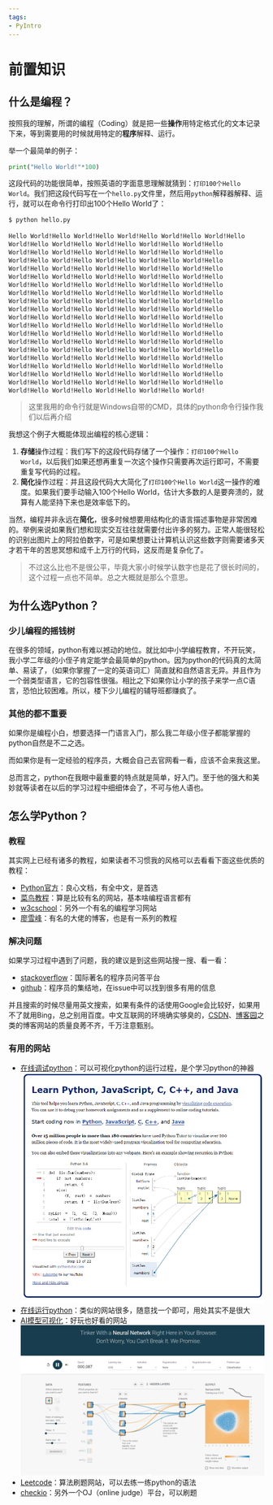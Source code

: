 ```yaml
---
tags:
- PyIntro
---
```


# 前置知识

## 什么是编程？

按照我的理解，所谓的编程（Coding）就是把一些**操作**用特定格式化的文本记录下来，等到需要用的时候就用特定的**程序**解释、运行。

举一个最简单的例子：
```python
print("Hello World!"*100)
```
这段代码的功能很简单，按照英语的字面意思理解就猜到：`打印100个Hello World`。我们把这段代码写在一个`hello.py`文件里，然后用`python`解释器解释、运行，就可以在命令行打印出100个Hello World了：

<div class="console">

```console
$ python hello.py

Hello World!Hello World!Hello World!Hello World!Hello World!Hello World!Hello World!Hello World!Hello World!Hello World!Hello World!Hello World!Hello World!Hello World!Hello World!Hello World!Hello World!Hello World!Hello World!Hello World!Hello World!Hello World!Hello World!Hello World!Hello World!Hello World!Hello World!Hello World!Hello World!Hello World!Hello World!Hello World!Hello World!Hello World!Hello World!Hello World!Hello World!Hello World!Hello World!Hello World!Hello World!Hello World!Hello World!Hello World!Hello World!Hello World!Hello World!Hello World!Hello World!Hello World!Hello World!Hello World!Hello World!Hello World!Hello World!Hello World!Hello World!Hello World!Hello World!Hello World!Hello World!Hello World!Hello World!Hello World!Hello World!Hello World!Hello World!Hello World!Hello World!Hello World!Hello World!Hello World!Hello World!Hello World!Hello World!Hello World!Hello World!Hello World!Hello World!Hello World!Hello World!Hello World!Hello World!Hello World!Hello World!Hello World!Hello World!Hello World!Hello World!Hello World!Hello World!Hello World!Hello World!Hello World!Hello World!Hello World!Hello World!Hello World!Hello World!Hello World!
```

</div>

> 这里我用的命令行就是Windows自带的CMD，具体的python命令行操作我们以后再介绍

我想这个例子大概能体现出编程的核心逻辑：

1. **存储**操作过程：我们写下的这段代码存储了一个操作：`打印100个Hello World`，以后我们如果还想再重复一次这个操作只需要再次运行即可，不需要重复写代码的过程。
2. **简化**操作过程：并且这段代码大大简化了`打印100个Hello World`这一操作的难度。如果我们要手动输入100个Hello World，估计大多数的人是要奔溃的，就算有人能坚持下来也是效率低下的。

当然，编程并非永远在**简化**，很多时候想要用结构化的语言描述事物是非常困难的。举例来说如果我们想和现实交互往往就需要付出许多的努力。正常人能很轻松的识别出图片上的阿拉伯数字，可是如果想要让计算机认识这些数字则需要诸多天才若干年的苦思冥想和成千上万行的代码，这反而是复杂化了。
> 不过这么比也不是很公平，毕竟大家小时候学认数字也是花了很长时间的，这个过程一点也不简单。总之大概就是那么个意思。
## 为什么选Python？
### 少儿编程的摇钱树
在很多的领域，python有难以撼动的地位。就比如中小学编程教育，不开玩笑，我小学二年级的小侄子肯定能学会最简单的python。因为python的代码真的太简单、易读了，（如果你掌握了一定的英语词汇）简直就和自然语言无异。并且作为一个弱类型语言，它的包容性很强。相比之下如果你让小学的孩子来学一点C语言，恐怕比较困难。所以，楼下少儿编程的辅导班都赚疯了。

### 其他的都不重要
如果你是编程小白，想要选择一门语言入门，那么我二年级小侄子都能掌握的python自然是不二之选。

而如果你是有一定经验的程序员，大概会自己去官网看一看，应该不会来我这里。

总而言之，python在我眼中最重要的特点就是简单，好入门。至于他的强大和美妙就等读者在以后的学习过程中细细体会了，不可与他人语也。

## 怎么学Python？
### 教程
其实网上已经有诸多的教程，如果读者不习惯我的风格可以去看看下面这些优质的教程：

- [Python官方](https://docs.python.org/zh-cn/3/tutorial/index.html)：良心文档，有全中文，是首选
- [菜鸟教程](https://www.runoob.com/python3/python3-tutorial.html)：算是比较有名的网站，基本啥编程语言都有
- [w3cschool](https://www.w3cschool.cn/python3/)：另外一个有名的编程学习网站
- [廖雪峰](https://www.liaoxuefeng.com/wiki/1016959663602400)：有名的大佬的博客，也是有一系列的教程

### 解决问题
如果学习过程中遇到了问题，我的建议是到这些网站搜一搜、看一看：

- [stackoverflow](https://stackoverflow.com/)：国际著名的程序员问答平台
- [github](https://github.com)：程序员的集结地，在issue中可以找到很多有用的信息

并且搜索的时候尽量用英文搜索，如果有条件的话使用Google会比较好，如果用不了就用Bing，总之别用百度。中文互联网的环境确实够臭的，[CSDN](https://www.csdn.net/)、[博客园](https://www.cnblogs.com/)之类的博客网站的质量良莠不齐，千万注意甄别。

### 有用的网站

- [在线调试python](https://pythontutor.com/)：可以可视化python的运行过程，是个学习python的神器
![image-20230115153128700](assets/image-20230115153128700.png)
- [在线运行python](https://www.w3cschool.cn/tryrun/runcode?lang=python3)：类似的网站很多，随意找一个即可，用处其实不是很大
- [AI模型可视化](http://playground.tensorflow.org/)：好玩也好看的网站
![image-20230115153722455](assets/image-20230115153722455.png)
- [Leetcode](https://leetcode.com/)：算法刷题网站，可以去练一练python的语法
- [checkio](https://checkio.org/)：另外一个OJ（online judge）平台，可以刷题